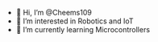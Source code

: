 - 👋 Hi, I’m @Cheems109
- 👀 I’m interested in Robotics and IoT
- 🌱 I’m currently learning Microcontrollers

<!---
Cheems109/Cheems109 is a ✨ special ✨ repository because its `README.md` (this file) appears on your GitHub profile.
You can click the Preview link to take a look at your changes.
--->
